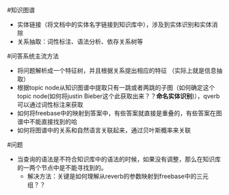#知识图谱
- 实体链接（将文档中的实体名字链接到知识库中），涉及到实体识别和实体消除
- 关系抽取：词性标注、语法分析、依存关系树等


#问答系统主流方法
- 将问题解析成一个特征树，并且根据关系提出相应的特征 （实际上就是信息抽取）
- 根据topic node从知识图谱中提取只有一跳或者两跳的子图（如何确定这个topic node(如何将justin Bieber这个此获取出来？？**命名实体识别**)），qverb可以通过词性标注来获取
- 如何将freebase中的映射到答案中，有些答案就直接是重叠的，有些答案在图谱中不能直接找到的哈
- 如何将图谱中的关系和自然语言关联起来，通过贝叶斯概率来关联


#问题
- 当查询的语法是不符合知识库中的语法的时候，如果没有调整，那么在知识库的一两个节点中是不能寻找到的。
	- 解决方法：关键是如何理解从reverb的参数映射到freebase中的三元组？？